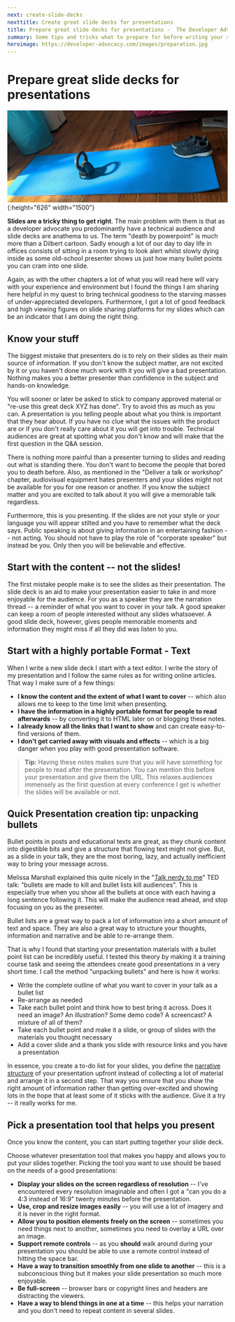 ```yaml
---
next: create-slide-decks
nexttitle: Create great slide decks for presentations
title: Prepare great slide decks for presentations -  The Developer Advocacy Handbook
summary: Some tips and tricks what to prepare for before writing your slide decks.
heroimage: https://developer-advocacy.com/images/preparation.jpg
---
```


# Prepare great slide decks for presentations

![Getting ready to work out at home - weights, mat and shoes](images/preparation.jpg){:height="626" width="1500"}

**Slides are a tricky thing to get right**. The main problem with them
is that as a developer advocate you predominantly have a technical
audience and slide decks are anathema to us. The term \"death by
powerpoint\" is much more than a Dilbert cartoon. Sadly enough a lot of
our day to day life in offices consists of sitting in a room trying to
look alert whilst slowly dying inside as some old-school presenter shows
us just how many bullet points you can cram into one slide.

Again, as with the other chapters a lot of what you will read here will
vary with your experience and environment but I found the things I am
sharing here helpful in my quest to bring technical goodness to the
starving masses of under-appreciated developers. Furthermore, I got a
lot of good feedback and high viewing figures on slide sharing platforms
for my slides which can be an indicator that I am doing the right thing.

## Know your stuff

The biggest mistake that presenters do is to rely on their slides as
their main source of information. If you don\'t know the subject matter, 
are not excited by it or you haven\'t done much work with it you
will give a bad presentation. Nothing makes you a better presenter than
confidence in the subject and hands-on knowledge.

You will sooner or later be asked to stick to company approved material
or \"re-use this great deck XYZ has done\". Try to avoid this as much as
you can. A presentation is you telling people about what you think is
important that they hear about. If you have no clue what the issues with
the product are or if you don\'t really care about it you will get into
trouble. Technical audiences are great at spotting what you don\'t know
and will make that the first question in the Q&A session.

There is nothing more painful than a presenter turning to slides and
reading out what is standing there. You don\'t want to become the people
that bored you to death before. Also, as mentioned in the \"Deliver a
talk or workshop\" chapter, audiovisual equipment hates presenters and
your slides might not be available for you for one reason or another. If
you know the subject matter and you are excited to talk about it you
will give a memorable talk regardless.

Furthermore, this is you presenting. If the slides are not your style or
your language you will appear stilted and you have to remember what the
deck says. Public speaking is about giving information in an
entertaining fashion -- not acting. You should not have to play the role
of \"corporate speaker\" but instead be you. Only then you will be
believable and effective. 

## Start with the content -- not the slides!

The first mistake people make is to see the slides as their
presentation. The slide deck is an aid to make your presentation easier
to take in and more enjoyable for the audience. For you as a speaker
they are the narration thread -- a reminder of what you want to cover in
your talk. A good speaker can keep a room of people interested without
any slides whatsoever. A good slide deck, however, gives people
memorable moments and information they might miss if all they did was 
listen to you.

## Start with a highly portable Format - Text

When I write a new slide deck I start with a text editor. I write the
story of my presentation and I follow the same rules as for writing
online articles. That way I make sure of a few things:

* **I know the content and the extent of what I want to cover** -- which also allows me to keep to the time limit when presenting.
* **I have the information in a highly portable format for people to read afterwards** -- by converting it to HTML later on or blogging these notes.
* **I already know all the links that I want to show** and can create easy-to-find versions of them.
* **I don\'t get carried away with visuals and effects** -- which is a big danger when you play with good presentation software.

> **Tip:** Having these notes makes sure that you will have something for
people to read after the presentation. You can mention this before your
presentation and give them the URL. This relaxes audiences immensely as
the first question at every conference I get is whether the slides will
be available or not.

## Quick Presentation creation tip: unpacking bullets

Bullet points in posts and educational texts are great, as they chunk
content into digestible bits and give a structure that flowing text
might not give. But, as a slide in your talk, they are the most boring,
lazy, and actually inefficient way to bring your message across.

Melissa Marshall explained this quite nicely in the "[Talk nerdy to
me](http:/www.ted.com/talks/melissa_marshall_talk_nerdy_to_me.html)"
TED talk: "bullets are made to kill and bullet lists kill audiences".
This is especially true when you show all the bullets at once with each
having a long sentence following it. This will make the audience read
ahead, and stop focusing on you as the presenter.

Bullet lists are a great way to pack a lot of information into a short
amount of text and space. They are also a great way to structure your
thoughts, information and narrative and be able to re-arrange
them.

That is why I found that starting your presentation materials with a
bullet point list can be incredibly useful. I tested this theory by
making it a training course task and seeing the attendees create good
presentations in a very short time. I call the method "unpacking
bullets" and here is how it works:

* Write the complete outline of what you want to cover in your talk as a bullet list
* Re-arrange as needed
* Take each bullet point and think how to best bring it across. Does it need an image? An illustration? Some demo code? A screencast? A mixture of all of them?
* Take each bullet point and make it a slide, or group of slides with the materials you thought necessary
* Add a cover slide and a thank you slide with resource links and you have a presentation

In essence, you create a to-do list for your slides, you define the
[narrative structure](https://en.wikipedia.org/wiki/Narrative_structure)
of your presentation upfront instead of collecting a lot of material and
arrange it in a second step. That way you ensure that you show 
the right amount of information rather than getting over-excited and
showing lots in the hope that at least some of it sticks with the
audience. Give it a try -- it really works for me.

## Pick a presentation tool that helps you present

Once you know the content, you can start putting together your slide
deck.

Choose whatever presentation tool that makes you happy and allows you to put your slides together. Picking the tool you want to use should be based on the needs of a good presentations:

* **Display your slides on the screen regardless of resolution** -- I've encountered every resolution imaginable and often I got a "can you do a 4:3 instead of 16:9" twenty minutes before the presentation.
* **Use, crop and resize images easily** -- you will use a lot of imagery and it is never in the right format.
* **Allow you to position elements freely on the screen** -- sometimes you need things next to another, sometimes you need to overlay a URL over an image.
* **Support remote controls** -- as you **should** walk around during your presentation you should be able to use a remote control instead of hitting the space bar.
* **Have a way to transition smoothly from one slide to another** -- this is a subconscious thing but it makes your slide presentation so much more enjoyable.
* **Be full-screen** -- browser bars or copyright lines and headers are distracting the viewers.
* **Have a way to blend things in one at a time** -- this helps your narration and you don\'t need to repeat content in several slides.